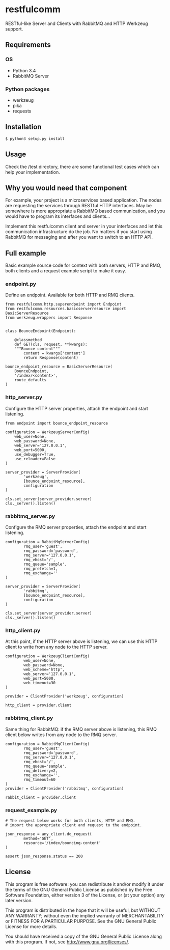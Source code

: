 # restfulcomm #

RESTful-like Server and Clients with RabbitMQ and HTTP Werkzeug support.

## Requirements ##

### OS ###

* Python 3.4
* RabbitMQ Server

### Python packages ###

* werkzeug
* pika
* requests

## Installation ##

`$ python3 setup.py install`

## Usage ##

Check the /test directory, there are some functional test cases which
can help your implementation.

## Why you would need that component ##

For example, your project is a microservices based application. The 
nodes are requesting the services through RESTful HTTP interfaces. May 
be somewhere is more appropriate a RabbitMQ based communication, and
you would have to program its interfaces and clients...

Implement this restfulcomm client and server in your interfaces and
let this communication infrastructure do the job. No matters if you 
start using RabbitMQ for messaging and after you want to switch to 
an HTTP API.

## Full example ##

Basic example source code for context with both servers, HTTP and RMQ,
both clients and a request example script to make it easy.

### endpoint.py ###

Define an endpoint. Available for both HTTP and RMQ clients.

```
from restfulcomm.http.superendpoint import Endpoint
from restfulcomm.resources.basicserverresource import BasicServerResource
from werkzeug.wrappers import Response


class BounceEndpoint(Endpoint):

    @classmethod
    def GET(cls, request, **kwargs):
    """Bounce content"""
        content = kwargs['content']
        return Response(content)
        
bounce_endpoint_resource = BasicServerResource(
    BounceEndpoint,
    '/index/<content>',
    route_defaults
)
```

### http_server.py ###

Configure the HTTP server properties, attach the endpoint and start 
listening.

```
from endpoint import bounce_endpoint_resource

configuration = WerkzeugServerConfig(
    web_user=None,
    web_password=None,
    web_server='127.0.0.1',
    web_port=5000,
    use_debugger=True,
    use_reloader=False
)

server_provider = ServerProvider(
        'werkzeug',
        [bounce_endpoint_resource],
        configuration
)

cls.set_server(server_provider.server)
cls._server().listen()
```

### rabbitmq_server.py ###

Configure the RMQ server properties, attach the endpoint and start 
listening.

```
configuration = RabbitMqServerConfig(
        rmq_user='guest',
        rmq_password='password',
        rmq_server='127.0.0.1',
        rmq_vhost='/',
        rmq_queue='sample',
        rmq_prefetch=1,
        rmq_exchange=''
)

server_provider = ServerProvider(
        'rabbitmq',
        [bounce_endpoint_resource],
        configuration
)

cls.set_server(server_provider.server)
cls._server().listen()
```

### http_client.py ###

At this point, if the HTTP server above is listening, we can use 
this HTTP client to write from any node to the HTTP server.

```
configuration = WerkzeugClientConfig(
        web_user=None,
        web_password=None,
        web_scheme='http',
        web_server='127.0.0.1',
        web_port=5000,
        web_timeout=30
)

provider = ClientProvider('werkzeug', configuration)

http_client = provider.client
```

### rabbitmq_client.py ###

Same thing for RabbitMQ: if the RMQ server above is listening, this
RMQ client below writes from any node to the RMQ server.

```
configuration = RabbitMqClientConfig(
        rmq_user='guest',
        rmq_password='password',
        rmq_server='127.0.0.1',
        rmq_vhost='/',
        rmq_queue='sample',
        rmq_delivery=2,
        rmq_exchange='',
        rmq_timeout=60
)
provider = ClientProvider('rabbitmq', configuration)

rabbit_client = provider.client
```

### request_example.py ###

```
# The request below works for both clients, HTTP and RMQ. 
# import the appropriate client and request to the endpoint.

json_response = any_client.do_request(
        method='GET',
        resource='/index/bouncing-content'
)

assert json_response.status == 200
```

## License ##

This program is free software: you can redistribute it and/or modify
it under the terms of the GNU General Public License as published by
the Free Software Foundation, either version 3 of the License, or
(at your option) any later version.

This program is distributed in the hope that it will be useful,
but WITHOUT ANY WARRANTY; without even the implied warranty of
MERCHANTABILITY or FITNESS FOR A PARTICULAR PURPOSE.  See the
GNU General Public License for more details.

You should have received a copy of the GNU General Public License
along with this program.  If not, see <http://www.gnu.org/licenses/>.
